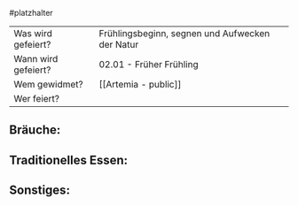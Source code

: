 #platzhalter 

|                     |                                                 |
| ------------------- | ----------------------------------------------- |
| Was wird gefeiert?  | Frühlingsbeginn, segnen und Aufwecken der Natur |
| Wann wird gefeiert? | 02.01 - Früher Frühling                         |
| Wem gewidmet?       | [[Artemia - public]]                            |
| Wer feiert?         |                                                 |
## Bräuche:
## Traditionelles Essen:
## Sonstiges: